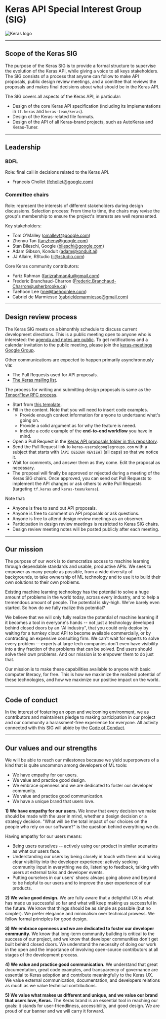 # Keras API Special Interest Group (SIG)

![Keras logo](https://s3.amazonaws.com/keras.io/img/keras-logo-2018-large-1200.png)

---

## Scope of the Keras SIG

The purpose of the Keras SIG is to provide a formal structure to supervise the evolution of the Keras API,
while giving a voice to all keys stakeholders. The SIG consists of a process that anyone can follow to make API proposals,
public design review meetings, and a comittee that reviews the proposals and makes final decisions about what should be in the Keras API.

The SIG covers all aspects of the Keras API, in particular:

- Design of the core Keras API specification (including its implementations in `tf.keras` and `keras-team/keras`).
- Design of the Keras-related file formats.
- Design of the API of all Keras-brand projects, such as AutoKeras and Keras-Tuner.

---

## Leadership

### BDFL

Role: final call in decisions related to the Keras API.

- Francois Chollet (fchollet@google.com)

### Committee chairs

Role: represent the interests of different stakeholders during design discussions.
Selection process: From time to time, the chairs may revise the group's membership to ensure the project's interests are well represented.

Key stakeholders:

- Tom O'Malley (omalleyt@google.com)
- Zhenyu Tan (tanzheny@google.com)
- Stan Bileschi, Google (bileschi@google.com)
- Adam Gibson, Konduit (adam@konduit.ai)
- JJ Allaire, RStudio (jj@rstudio.com)

Core Keras community contributors:

- Fariz Rahman (farizrahman4u@gmail.com)
- Frederic Branchaud-Charron (Frederic.Branchaud-Charron@usherbrooke.ca)
- Taehoon Lee (me@taehoonlee.com)
- Gabriel de Marmiesse (gabrieldemarmiesse@gmail.com)

---

## Design review process

The Keras SIG meets on a bimonthly schedule to discuss current development directions.
This is a public meeting open to anyone who is interested: the [agenda and notes are public](http://bit.ly/keras-meeting-notes). To get notifications and a calendar invitation to the public meeting, please join the [keras-meetings Google Group](https://groups.google.com/a/tensorflow.org/forum/#!forum/keras-meetings).

Other communications are expected to happen primarily asynchronously via:

- The Pull Requests used for API proposals.
- [The Keras mailing list](https://groups.google.com/forum/#!forum/keras-users).

The process for writing and submitting design proposals is same as the [TensorFlow RFC process](https://github.com/tensorflow/community/blob/master/governance/TF-RFCs.md).

- Start from [this template](https://github.com/keras-team/governance/blob/master/rfcs/yyyymmdd-rfc-template.md).
- Fill in the content. Note that you will need to insert code examples.
    - Provide enough context information for anyone to undertsand what's going on.
    - Provide a solid argument as for why the feature is neeed.
    - Include a code example of the **end-to-end workflow** you have in mind.
- Open a Pull Request in the [Keras API proposals folder in this repository](https://github.com/keras-team/governance/tree/master/rfcs).
- Send the Pull Request link to `keras-users@googlegroups.com` with a subject that starts with `[API DESIGN REVIEW]` (all caps) so that we notice it.
- Wait for comments, and answer them as they come. Edit the proposal as necessary.
- The proposal will finally be approved or rejected during a meeting of the Keras SIG chairs. Once approved, you can send out Pull Requests to implement the API changes or ask others to write Pull Requests (targeting `tf.keras` and `keras-team/keras`).

Note that:

- Anyone is free to send out API proposals.
- Anyone is free to comment on API proposals or ask questions.
- Anyone is free to attend design review meetings as an observer.
- Participation in design review meetings is restricted to Keras SIG chairs.
- Design review meeting notes will be posted publicly after each meeting.

---

## Our mission

The purpose of our work is to democratize access to machine learning through dependable standards and usable, productive APIs.
We seek to empower as many people as possible, from a wide diversity of backgrounds, to take ownership of ML technology and to use it to build their own solutions to their own problems.

Existing machine learning technology has the potential to solve a huge amount of problems in the world today, across every industry, and to help a tremendous amount of people.
The potential is sky-high. We've barely even started. So how do we fully realize this potential?

We believe that we will only fully realize the potential of machine learning if it becomes a tool in everyone's hands -- not just a technology developed behind closed doors by an "AI industry", that you could only deploy by waiting for a turnkey cloud API to become available commercially, or by contracting an expensive consulting firm. We can't wait for experts to solve every problem -- experts at large tech companies don't even have visibility into a tiny fraction of the problems that can be solved. End users should solve their own problems. And our mission is to empower them to do just that.

Our mission is to make these capabilities available to anyone with basic computer literacy, for free. This is how we maximize the realized potential of these technologies, and how we maximize our positive impact on the world.

---

## Code of conduct

In the interest of fostering an open and welcoming environment, we as contributors and maintainers pledge to making participation in our project and our community a harassment-free experience for everyone. All activity connected with this SIG will abide by the [Code of Conduct](https://github.com/tensorflow/tensorflow/blob/master/CODE_OF_CONDUCT.md).

---

## Our values and our strengths

We will be able to reach our milestones because we yield superpowers of a kind that is quite uncommon among developers of ML tools:

- We have empathy for our users.
- We value and practice good design.
- We embrace openness and we are dedicated to foster our developer community.
- We value and practice good communication. 
- We have a unique brand that users love.

**1) We have empathy for our users.** We know that every decision we make should be made with the user in mind, whether a design decision or a strategy decision. "What will be the total impact of our choices on the people who rely on our software?" is the question behind everything we do.

Having empathy for our users means:

- Being users ourselves -- actively using our product in similar scenarios as what our users face.
- Understanding our users by being closely in touch with them and having clear visibility into the developer experience: actively seeking community input in everything we do, listening to feedback, talking with users at external talks and developer events.
- Putting ourselves in our users' shoes: always going above and beyond to be helpful to our users and to improve the user experience of our products.

**2) We value good design.** We are fully aware that a delightful UX is what has made us successful so far and what will keep making us successful in the future. We know that things should be as simple as possible (but no simpler). We prefer elegance and minimalism over technical prowess. We follow formal principles for good design.

**3) We embrace openness and we are dedicated to foster our developer community.** We know that long-term community building is critical to the success of our project, and we know that developer communities don't get built behind closed doors. We understand the necessity of doing our work in the open and the importance of involving open-source contributors at all stages of the development process.

**4) We value and practice good communication.** We understand that great documentation, great code examples, and transparency of governance are essential to Keras adoption and contribute meaningfully to the Keras UX. We value external communication, documentation, and developers relations as much as we value technical contributions.

**5) We value what makes us different and unique, and we value our brand that users love, Keras.** The Keras brand is an essential tool in reaching our goals: it stands for user-friendliness, accessibility, and good design. We are proud of our banner and we will carry it forward.
